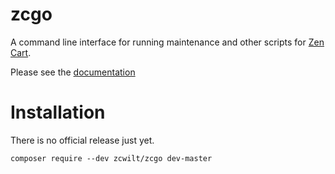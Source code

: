 # zcgo

A command line interface for running maintenance and other scripts 
for [Zen Cart](https://www.zen-cart.com).

Please see the [documentation](https://docs.zen-cart.com/dev/zcgo/)

# Installation

There is no official release just yet. 

```composer require --dev zcwilt/zcgo dev-master```

